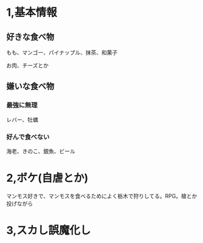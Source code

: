 # 1,基本情報
## 好きな食べ物
もも、マンゴー、パイナップル、抹茶、和菓子

お肉、チーズとか

## 嫌いな食べ物
### 最強に無理
レバー、牡蠣

### 好んで食べない
海老、きのこ、銀魚、ビール

# 2,ボケ(自虐とか)
マンモス好きで、マンモスを食べるためによく栃木で狩りしてる。RPG。槍とか投げながら

# 3,スカし誤魔化し

